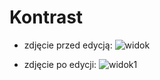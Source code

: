 # Kontrast

* zdjęcie przed edycją:
![widok](https://user-images.githubusercontent.com/80594097/116009958-88d6b680-a61c-11eb-9a71-3ab2055e1c12.jpg)


* zdjęcie po edycji:
![widok1](https://user-images.githubusercontent.com/80594097/116009961-8b391080-a61c-11eb-80f1-ebf2a1ece936.jpg)
